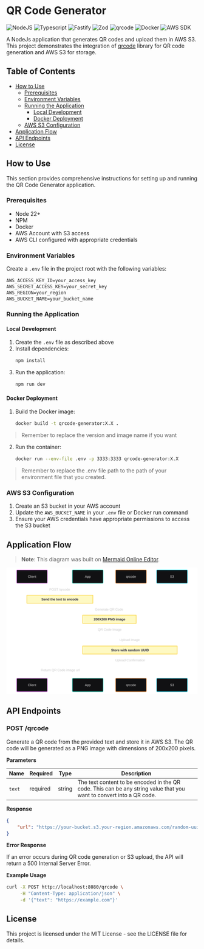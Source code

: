 # QR Code Generator
![NodeJS](https://img.shields.io/badge/NodeJS-22.15.0-3C873A)
![Typescript](https://img.shields.io/badge/Typescript-4.9.5-blue)
![Fastify](https://img.shields.io/badge/Fastify-5.3.2-black)
![Zod](https://img.shields.io/badge/Zod-3.21.4-red)
![qrcode](https://img.shields.io/badge/qrcode-1.5.2-orange)
![Docker](https://img.shields.io/badge/Docker-✓-blue)
![AWS SDK](https://img.shields.io/badge/AWS%20SDK-3.804.0-yellow)

A NodeJs application that generates QR codes and upload them in AWS S3. This project demonstrates the integration of [qrcode](https://www.npmjs.com/package/qrcode) library for QR code generation and AWS S3 for storage.

## Table of Contents

- [How to Use](#how-to-use)
  - [Prerequisites](#prerequisites)
  - [Environment Variables](#environment-variables)
  - [Running the Application](#running-the-application)
    - [Local Development](#local-development)
    - [Docker Deployment](#docker-deployment)
  - [AWS S3 Configuration](#aws-s3-configuration)
- [Application Flow](#application-flow)
- [API Endpoints](#api-endpoints)
- [License](#license)

## How to Use

This section provides comprehensive instructions for setting up and running the QR Code Generator application.

### Prerequisites

- Node 22+
- NPM
- Docker
- AWS Account with S3 access
- AWS CLI configured with appropriate credentials

### Environment Variables

Create a `.env` file in the project root with the following variables:

```env
AWS_ACCESS_KEY_ID=your_access_key
AWS_SECRET_ACCESS_KEY=your_secret_key
AWS_REGION=your_region
AWS_BUCKET_NAME=your_bucket_name
```

### Running the Application

#### Local Development

1. Create the `.env` file as described above
2. Install dependencies:
   ```bash
   npm install
   ```
3. Run the application:
   ```bash
   npm run dev
   ```

#### Docker Deployment

1. Build the Docker image:
   ```bash
   docker build -t qrcode-generator:X.X . 
   ```
> Remember to replace the version and image name if you want

2. Run the container:
   ```bash
   docker run --env-file .env -p 3333:3333 qrcode-generator:X.X 
   ```

> Remember to replace the .env file path to the path of your environment file that you created.

### AWS S3 Configuration

1. Create an S3 bucket in your AWS account
2. Update the `AWS_BUCKET_NAME` in your `.env` file or Docker run command
3. Ensure your AWS credentials have appropriate permissions to access the S3 bucket

## Application Flow

> **Note**: This diagram was built on [Mermaid Online Editor](https://www.mermaidchart.com).

<img src="./.github/diagram.svg"/>

## API Endpoints

### POST /qrcode
Generate a QR code from the provided text and store it in AWS S3. The QR code will be generated as a PNG image with dimensions of 200x200 pixels.

**Parameters**

| Name | Required | Type | Description |
|------|----------|------|-------------|
| `text` | required | string | The text content to be encoded in the QR code. This can be any string value that you want to convert into a QR code. |

**Response**

```json
{
    "url": "https://your-bucket.s3.your-region.amazonaws.com/random-uuid"
}
```

**Error Response**

If an error occurs during QR code generation or S3 upload, the API will return a 500 Internal Server Error.

**Example Usage**

```bash
curl -X POST http://localhost:8080/qrcode \
     -H "Content-Type: application/json" \
     -d '{"text": "https://example.com"}'
```

## License

This project is licensed under the MIT License - see the LICENSE file for details. 